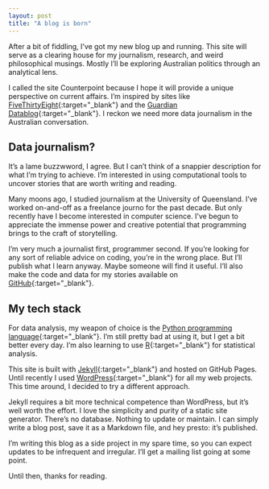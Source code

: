 ```yaml
---
layout: post
title: "A blog is born"
---
```



After a bit of fiddling, I’ve got my new blog up and running. This site will serve as a clearing house for my journalism, research, and weird philosophical musings. Mostly I’ll be exploring Australian politics through an analytical lens. 

I called the site Counterpoint because I hope it will provide a unique perspective on current affairs. I’m inspired by sites like [FiveThirtyEight](http://fivethirtyeight.com){:target="_blank"} and the [Guardian Datablog](https://www.theguardian.com/data){:target="_blank"}. I reckon we need more data journalism in the Australian conversation. 
 
Data journalism?
--- 
It’s a lame buzzwword, I agree. But I can’t think of a snappier description for what I’m trying to achieve. I’m interested in using computational tools to uncover stories that are worth writing and reading. 

Many moons ago, I studied journalism at the University of Queensland. I’ve worked on-and-off as a freelance journo for the past decade. But only recently have I become interested in computer science. I’ve begun to appreciate the immense power and creative potential that programming brings to the craft of storytelling. 

I’m very much a journalist first, programmer second. If you’re looking for any sort of reliable advice on coding, you’re in the wrong place. But I’ll publish what I learn anyway. Maybe someone will find it useful. I’ll also make the code and data for my stories available on [GitHub](https://github.com/timothy-gregg){:target="_blank"}.   


My tech stack
---
For data analysis, my weapon of choice is the [Python programming language](http://python.org){:target="_blank"}. I’m still pretty bad at using it, but I get a bit better every day. I’m also learning to use [R](https://www.r-project.org/){:target="_blank"} for statistical analysis.

This site is built with [Jekyll](https://jekyllrb.com/){:target="_blank"} and hosted on GitHub Pages. Until recently I used [WordPress](http://wordpress.org){:target="_blank"} for all my web projects. This time around, I decided to try a different approach.

Jekyll requires a bit more technical competence than WordPress, but it’s well worth the effort. I love the simplicity and purity of a static site generator. There’s no database. Nothing to update or maintain. I can simply write a blog post, save it as a Markdown file, and hey presto: it’s published. 

I’m writing this blog as a side project in my spare time, so you can expect updates to be infrequent and irregular. I’ll get a mailing list going at some point. 

Until then, thanks for reading.





